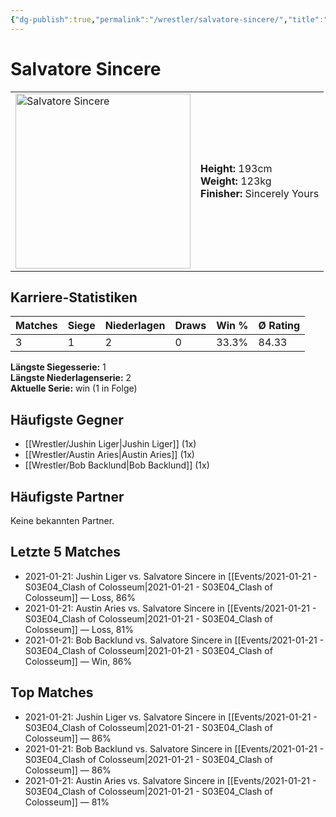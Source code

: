 ```yaml
---
{"dg-publish":true,"permalink":"/wrestler/salvatore-sincere/","title":"Salvatore Sincere","tags":["wrestler"],"noteIcon":""}
---
```



# Salvatore Sincere

<table>
        <tr>
        <td><img src="https://github.com/CptSpaulding1980/choke-slam-wrestling/releases/download/images/Salvatore_Sincere.png" width="280" alt="Salvatore Sincere"></td>
        <td>
        <b>Height:</b> 193cm<br>
        <b>Weight:</b> 123kg<br>
        <b>Finisher:</b> Sincerely Yours<br>
        </td>
        </tr>
        </table>
        

## Karriere-Statistiken

| Matches | Siege | Niederlagen | Draws | Win % | Ø Rating |
|---------|-------|-------------|-------|-------|-----------|
| 3 | 1 | 2 | 0 | 33.3% | 84.33 |

**Längste Siegesserie:** 1<br>**Längste Niederlagenserie:** 2<br>**Aktuelle Serie:** win (1 in Folge)


## Häufigste Gegner
- [[Wrestler/Jushin Liger\|Jushin Liger]] (1x)
- [[Wrestler/Austin Aries\|Austin Aries]] (1x)
- [[Wrestler/Bob Backlund\|Bob Backlund]] (1x)

## Häufigste Partner
Keine bekannten Partner.

## Letzte 5 Matches
- 2021-01-21: Jushin Liger vs. Salvatore Sincere in [[Events/2021-01-21 - S03E04_Clash of Colosseum\|2021-01-21 - S03E04_Clash of Colosseum]] — Loss, 86%
- 2021-01-21: Austin Aries vs. Salvatore Sincere in [[Events/2021-01-21 - S03E04_Clash of Colosseum\|2021-01-21 - S03E04_Clash of Colosseum]] — Loss, 81%
- 2021-01-21: Bob Backlund vs. Salvatore Sincere in [[Events/2021-01-21 - S03E04_Clash of Colosseum\|2021-01-21 - S03E04_Clash of Colosseum]] — Win, 86%

## Top Matches
- 2021-01-21: Jushin Liger vs. Salvatore Sincere in [[Events/2021-01-21 - S03E04_Clash of Colosseum\|2021-01-21 - S03E04_Clash of Colosseum]] — 86%
- 2021-01-21: Bob Backlund vs. Salvatore Sincere in [[Events/2021-01-21 - S03E04_Clash of Colosseum\|2021-01-21 - S03E04_Clash of Colosseum]] — 86%
- 2021-01-21: Austin Aries vs. Salvatore Sincere in [[Events/2021-01-21 - S03E04_Clash of Colosseum\|2021-01-21 - S03E04_Clash of Colosseum]] — 81%
